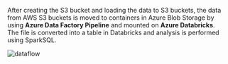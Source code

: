After creating the S3 bucket and loading the data to S3 buckets, the data from AWS S3 buckets is moved to containers in Azure Blob Storage  by using <b> Azure Data Factory Pipeline</b> and mounted on <b>Azure Databricks</b>.  
The file is converted into a table in Databricks and analysis is performed using SparkSQL.    



![dataflow](https://user-images.githubusercontent.com/35755621/224548693-9cf597be-6c07-4b51-b137-838b0bb1d9e3.png)
